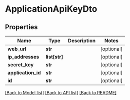 # ApplicationApiKeyDto

## Properties
Name | Type | Description | Notes
------------ | ------------- | ------------- | -------------
**web_url** | **str** |  | [optional] 
**ip_addresses** | **list[str]** |  | [optional] 
**secret_key** | **str** |  | [optional] 
**application_id** | **str** |  | [optional] 
**id** | **str** |  | [optional] 

[[Back to Model list]](../README.md#documentation-for-models) [[Back to API list]](../README.md#documentation-for-api-endpoints) [[Back to README]](../README.md)

